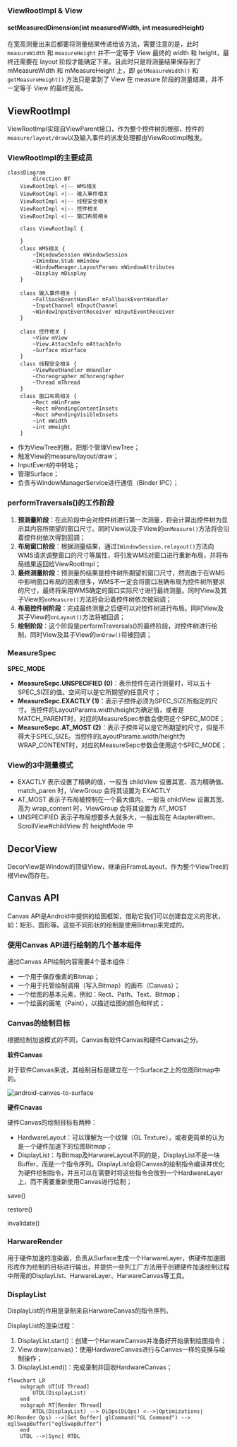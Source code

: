 

<!--more-->



### ViewRootImpl & View

#### setMeasuredDimension(int measuredWidth, int measuredHeight)

在宽高测量出来后都要将测量结果传递给该方法，需要注意的是，此时 `measureWidth` 和 `measureHeight` 并不一定等于 View 最终的 width 和 height，最终还需要在 layout 阶段才能确定下来。且此时只是将测量结果保存到了 mMeasureWidth 和 mMeasureHeight 上，即 `getMeasureWidth()` 和 `getMeasureHeight()` 方法只是拿到了 View 在 measure 阶段的测量结果，并不一定等于 View 的最终宽高。





## ViewRootImpl

ViewRootImpl实现自ViewParent接口，作为整个控件树的根部，控件的`measure/layout/draw`以及输入事件的派发处理都由ViewRootImpl触发。

### ViewRootImpl的主要成员

```mermaid
classDiagram
		direction BT
    ViewRootImpl <|-- WMS相关
    ViewRootImpl <|-- 输入事件相关
    ViewRootImpl <|-- 线程安全相关
    ViewRootImpl <|-- 控件相关
    ViewRootImpl <|-- 窗口布局相关

    class ViewRootImpl {

    }
    class WMS相关 {
        ~IWindowSession mWindowSession
        ~IWindow.Stub mWindow
        ~WindowManager.LayoutParams mWindowAttributes
        ~Display mDisplay
    }

    class 输入事件相关 {
        ~FallbackEventHandler mFallbackEventHandler
        ~InputChannel mInputChannel
        ~WindowInputEventReceiver mInputEventReceiver
    }

    class 控件相关 {
        ~View mView
        ~View.AttachInfo mAttachInfo
        ~Surface mSurface
    }
    class 线程安全相关 {
        ~ViewRootHandler mHandler
        ~Choreographer mChoreographer
        ~Thread mThread
    }
    class 窗口布局相关 {
        ~Rect mWinFrame
        ~Rect mPendingContentInsets
        ~Rect mPendingVisibleInsets
        ~int mWidth
        ~int mHeight
    }
```

- 作为ViewTree的根，把那个管理ViewTree；
- 触发View的measure/layout/draw；
- InputEvent的中转站；
- 管理Surface；
- 负责与WindowManagerService进行通信（Binder IPC）；

### performTraversals()的工作阶段

1. **预测量阶段**：在此阶段中会对控件树进行第一次测量，将会计算出控件树为显示其内容所期望的窗口尺寸。同时View以及子View的`onMeasure()`方法将会沿着控件树依次得到回调；
2. **布局窗口阶段**：根据测量结果，通过`IWindowSession.relayout()`方法向WMS请求调整窗口的尺寸等属性，将引发WMS对窗口进行重新布局，并将布局结果返回给ViewRootImpl；
3. **最终测量阶段**：预测量的结果是控件树所期望的窗口尺寸，然而由于在WMS中影响窗口布局的因素很多，WMS不一定会将窗口准确布局为控件树所要求的尺寸，最终将采用WMS确定的窗口实际尺寸进行最终测量。同时View及其子View的`onMeasure()`方法将会沿着控件树依次被回调；
4. **布局控件树阶段**：完成最终测量之后便可以对控件树进行布局。同时View及其子View的`onLayout()`方法将被回调；
5. **绘制阶段**：这个阶段是performTraversals()的最终阶段，对控件树进行绘制，同时View及其子View的`onDraw()`将被回调；

### MeasureSpec

**SPEC_MODE**

- **MeasureSepc.UNSPECIFIED (0)**：表示控件在进行测量时，可以五十SPEC_SIZE的值。空间可以是它所期望的任意尺寸；
- **MeasureSepc.EXACTLY (1)**：表示子控件必须为SPEC_SIZE所指定的尺寸。当控件的LayoutParams.width/height为确定值，或者是MATCH_PARENT时，对应的MeasureSpec参数会使用这个SPEC_MODE；
- **MeasureSepc.AT_MOST (2)**：表示子控件可以是它所期望的尺寸，但是不得大于SPEC_SIZE。当控件的LayoutParams.width/height为WRAP_CONTENT时，对应的MeasureSepc参数会使用这个SPEC_MODE；





### View的3中测量模式

- EXACTLY
  表示设置了精确的值，一般当 childView 设置其宽、高为精确值、match_paren 时，ViewGroup 会将其设置为 EXACTLY
- AT_MOST
  表示子布局被控制在一个最大值内，一般当 childView 设置其宽、高为 wrap_content 时，ViewGroup 会将其设置为 AT_MOST
- UNSPECIFIED
  表示子布局想要多大就多大，一般出现在 Adapter#Item、ScrollView#childView 的 heightMode 中



## DecorView

DecorView是Window的顶级View，继承自FrameLayout，作为整个ViewTree的根View而存在。



## Canvas API

Canvas API是Android中提供的绘图框架，借助它我们可以创建自定义的形状，如：矩形、圆形等。这些不同形状的绘制是使用Bitmap来完成的。



### 使用Canvas API进行绘制的几个基本组件

通过Canvas API绘制内容需要4个基本组件：

- 一个用于保存像素的Bitmap；
- 一个用于托管绘制调用（写入Bitmap）的画布（Canvas）；
- 一个绘图的基本元素，例如：Rect、Path、Text、Bitmap；
- 一个绘画的画笔（Paint），以描述绘图的颜色和样式；



### Canvas的绘制目标

根据绘制加速模式的不同，Canvas有软件Canvas和硬件Canvas之分。

**软件Canvas**

对于软件Canvas来说，其绘制目标是建立在一个Surface之上的位图Bitmap中的。

![android-canvas-to-surface](https://s2.loli.net/2022/11/16/q7DLGBoiPOdfI3R.png)

**硬件Cnavas**

硬件Canvas的绘制目标有两种：

- HardwareLayout：可以理解为一个纹理（GL Texture），或者更简单的认为是一个硬件加速下的位图Bitmap；
- DisplayList：与Bitmap及HarwareLayout不同的是，DisplayList不是一块Buffer，而是一个指令序列。DisplayList会将Canvas的绘制指令编译并优化为硬件绘制指令，并且可以在需要时将这些指令会放到一个HardwareLayer上，而不需要重新使用Canvas进行绘制；



save()

restore()

invalidate()



### HarwareRender

用于硬件加速的渲染器，负责从Surface生成一个HarwareLayer，供硬件加速图形库作为绘制的目标进行输出，并提供一些列工厂方法用于创建硬件加速绘制过程中所需的DisplayList、HarwareLayer、HarwareCanvas等工具。



### DisplayList

DisplayList的作用是录制来自HarwareCanvas的指令序列。

DisplayList的渲染过程：

1. DisplayList.start()：创建一个HarwareCanvas并准备好开始录制绘图指令；
2. View.draw(canvas)：使用HardwareCanvas进行与Canvas一样的变换与绘制操作；
3. DisplayList.end()：完成录制并回收HardwareCanvas；

```mermaid
flowchart LR
    subgraph UT[UI Thread]
        UTDL(DisplayList)
    end
    subgraph RT[Render Thread]
        RTDL(DisplayList) --> DLOps(DLOps) <-->|Optimizations| RO(Render Ops) -->|Get Buffer| glCommand("GL Command") --> eglSwapBuffer("eglSwapBuffer")
    end
	UTDL -->|Sync| RTDL
```
























